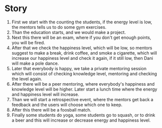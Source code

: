 # Story

1. First we start with the counting the students, if the energy level is low, the mentors tells us to do some gym exercises.
2. Than the education starts, and we would make a project.
3. Next this there will be an exam, where if you don't get enough points, you will be fired.
4. After that we check the happiness level, which will be low, so mentors suggest to make a break, drink coffee, and smoke a cigarette, which will increase our happiness level and check it again, if it still low, then Dani will make a pole dance.
5. Later that everybody is happy, we take a private mentoring session which will consist of checking knowledge level, mentoring and checking the level again.
6. After there will be a peer mentoring, where everybody's happiness and knowledge level will be higher. Later start a lunch time where the energy and happiness level will increase.
7. Than we will start a retrospective event, where the mentors get back a feedback and the users will choose which one to keep.
8. After this there will be a foosball match.
9. Finally some students do yoga, some students go to squash, or to drink a beer and this will increase or decrease energy and happiness level.
